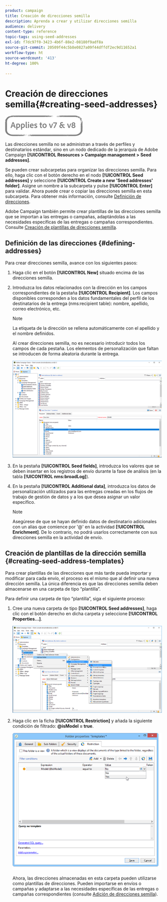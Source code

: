 ```yaml
---
product: campaign
title: Creación de direcciones semilla
description: Aprenda a crear y utilizar direcciones semilla
audience: delivery
content-type: reference
topic-tags: using-seed-addresses
exl-id: f7dc97f0-3423-4b6f-88e2-08180f9adf8a
source-git-commit: 20509f44c5b8e0827a09f44dffdf2ec9d11652a1
workflow-type: ht
source-wordcount: '413'
ht-degree: 100%

---
```


# Creación de direcciones semilla{#creating-seed-addresses}

![](../../assets/common.svg)

Las direcciones semilla no se administran a través de perfiles y destinatarios estándar, sino en un nodo dedicado de la jerarquía de Adobe Campaign **[!UICONTROL Resources > Campaign management > Seed addresses]**.

Se pueden crear subcarpetas para organizar las direcciones semilla. Para ello, haga clic con el botón derecho en el nodo **[!UICONTROL Seed addresses]** y seleccione **[!UICONTROL Create a new 'Seed addresses' folder]**. Asigne un nombre a la subcarpeta y pulse **[!UICONTROL Enter]** para validar. Ahora puede crear o copiar las direcciones semilla en esta subcarpeta. Para obtener más información, consulte [Definición de direcciones](#defining-addresses).

Adobe Campaign también permite crear plantillas de las direcciones semilla que se importan a las entregas o campañas, adaptándolas a las necesidades específicas de las entregas o campañas correspondientes. Consulte [Creación de plantillas de direcciones semilla](#creating-seed-address-templates).

## Definición de las direcciones {#defining-addresses}

Para crear direcciones semilla, avance con los siguientes pasos:

1. Haga clic en el botón **[!UICONTROL New]** situado encima de las direcciones semilla.
1. Introduzca los datos relacionados con la dirección en los campos correspondientes de la pestaña **[!UICONTROL Recipient]**. Los campos disponibles corresponden a los datos fundamentales del perfil de los destinatarios de la entrega (nms:recipient table): nombre, apellido, correo electrónico, etc.

   >[!NOTE]
   >
   >La etiqueta de la dirección se rellena automáticamente con el apellido y el nombre definidos.
   >
   >Al crear direcciones semilla, no es necesario introducir todos los campos de cada pestaña. Los elementos de personalización que faltan se introducen de forma aleatoria durante la entrega.

   ![](assets/s_ncs_user_seedlist_new_address.png)

1. En la pestaña **[!UICONTROL Seed fields]**, introduzca los valores que se deben insertar en los registros de envío durante la fase de análisis (en la tabla **[!UICONTROL nms:broadLog]**).

1. En la pestaña **[!UICONTROL Additional data]**, introduzca los datos de personalización utilizados para las entregas creadas en los flujos de trabajo de gestión de datos y a los que desea asignar un valor específico.

   >[!NOTE]
   >
   >Asegúrese de que se hayan definido datos de destinatario adicionales con un alias que comience por &#39;@&#39; en la actividad **[!UICONTROL Enrichment]**. De lo contrario, no podrá usarlos correctamente con sus direcciones semilla en la actividad de envío.

## Creación de plantillas de la dirección semilla {#creating-seed-address-templates}

Para crear plantillas de las direcciones que más tarde pueda importar y modificar para cada envío, el proceso es el mismo que al definir una nueva dirección semilla. La única diferencia es que las direcciones semilla deben almacenarse en una carpeta de tipo “plantilla”.

Para definir una carpeta de tipo “plantilla”, siga el siguiente proceso:

1. Cree una nueva carpeta de tipo **[!UICONTROL Seed addresses]**, haga clic con el botón derecho en dicha carpeta y seleccione **[!UICONTROL Properties...]**.

   ![](assets/s_ncs_user_seedlist_template_folder.png)

1. Haga clic en la ficha **[!UICONTROL Restriction]** y añada la siguiente condición de filtrado: **@isModel = true**.

   ![](assets/s_ncs_user_seedlist_folder_is_model.png)

   Ahora, las direcciones almacenadas en esta carpeta pueden utilizarse como plantillas de direcciones. Pueden importarse en envíos o campañas y adaptarse a las necesidades específicas de las entregas o campañas correspondientes (consulte [Adición de direcciones semilla](adding-seed-addresses.md)).
